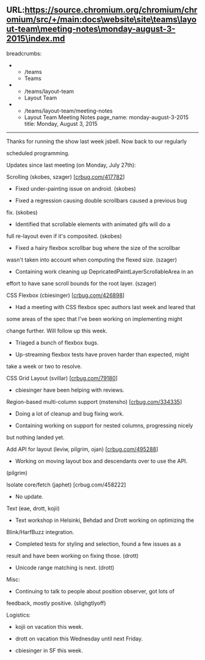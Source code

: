 URL:https://source.chromium.org/chromium/chromium/src/+/main:docs\website\site\teams\layout-team\meeting-notes\monday-august-3-2015\index.md
---
breadcrumbs:
- - /teams
  - Teams
- - /teams/layout-team
  - Layout Team
- - /teams/layout-team/meeting-notes
  - Layout Team Meeting Notes
page_name: monday-august-3-2015
title: Monday, August 3, 2015
---

Thanks for running the show last week jsbell. Now back to our regularly

scheduled programming.

Updates since last meeting (on Monday, July 27th):

Scrolling (skobes, szager) \[[crbug.com/417782](https://crbug.com/417782)\]

- Fixed under-painting issue on android. (skobes)

- Fixed a regression causing double scrollbars caused a previous bug

fix. (skobes)

- Identified that scrollable elements with animated gifs will do a

full re-layout even if it's composited. (skobes)

- Fixed a hairy flexbox scrollbar bug where the size of the scrollbar

wasn't taken into account when computing the flexed size. (szager)

- Containing work cleaning up DepricatedPaintLayerScrollableArea in an

effort to have sane scroll bounds for the root layer. (szager)

CSS Flexbox (cbiesinger) \[[crbug.com/426898](https://crbug.com/426898)\]

- Had a meeting with CSS flexbox spec authors last week and leared that

some areas of the spec that I've been working on implementing might

change further. Will follow up this week.

- Triaged a bunch of flexbox bugs.

- Up-streaming flexbox tests have proven harder than expected, might

take a week or two to resolve.

CSS Grid Layout (svillar) \[[crbug.com/79180](https://crbug.com/79180)\]

- cbiesinger have been helping with reviews.

Region-based multi-column support (mstensho)
\[[crbug.com/334335](https://crbug.com/334335)\]

- Doing a lot of cleanup and bug fixing work.

- Containing working on support for nested columns, progressing nicely

but nothing landed yet.

Add API for layout (leviw, pilgrim, ojan)
\[[crbug.com/495288](https://crbug.com/495288)\]

- Working on moving layout box and descendants over to use the API.

(pilgrim)

Isolate core/fetch (japhet) \[crbug.com/458222\]

- No update.

Text (eae, drott, kojii)

- Text workshop in Helsinki, Behdad and Drott working on optimizing the

Blink/HarfBuzz integration.

- Completed tests for styling and selection, found a few issues as a

result and have been working on fixing those. (drott)

- Unicode range matching is next. (drott)

Misc:

- Continuing to talk to people about position observer, got lots of

feedback, mostly positive. (slighgtlyoff)

Logistics:

- kojii on vacation this week.

- drott on vacation this Wednesday until next Friday.

- cbiesinger in SF this week.
